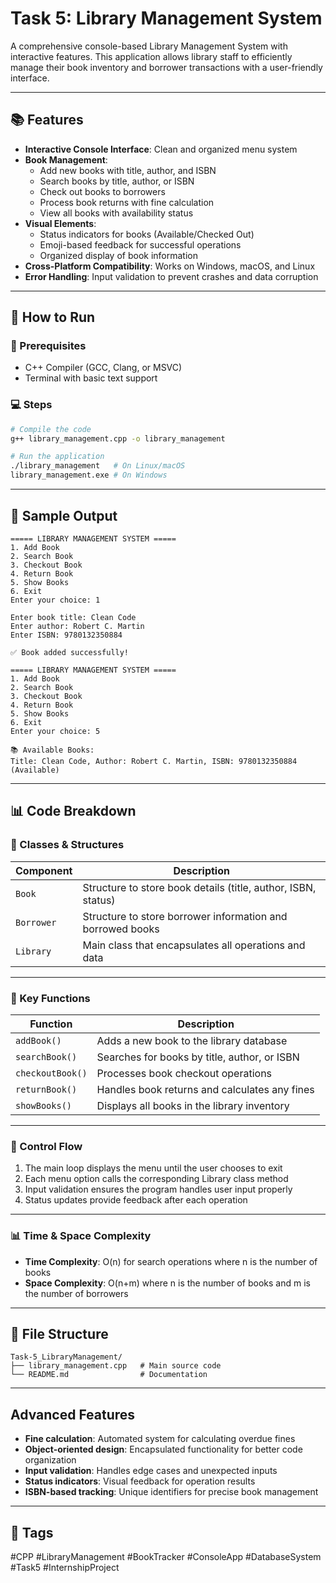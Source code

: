 # Task 5: Library Management System

A comprehensive console-based Library Management System with interactive features. This application allows library staff to efficiently manage their book inventory and borrower transactions with a user-friendly interface.

---

## 📚 Features

- **Interactive Console Interface**: Clean and organized menu system
- **Book Management**:
  - Add new books with title, author, and ISBN
  - Search books by title, author, or ISBN
  - Check out books to borrowers
  - Process book returns with fine calculation
  - View all books with availability status
- **Visual Elements**:
  - Status indicators for books (Available/Checked Out)
  - Emoji-based feedback for successful operations
  - Organized display of book information
- **Cross-Platform Compatibility**: Works on Windows, macOS, and Linux
- **Error Handling**: Input validation to prevent crashes and data corruption
---
## 🚀 How to Run

### 🧾 Prerequisites

- C++ Compiler (GCC, Clang, or MSVC)
- Terminal with basic text support

### 💻 Steps

```bash
# Compile the code
g++ library_management.cpp -o library_management

# Run the application
./library_management   # On Linux/macOS
library_management.exe # On Windows
```
---
## 🧠 Sample Output

```
===== LIBRARY MANAGEMENT SYSTEM =====
1. Add Book
2. Search Book
3. Checkout Book
4. Return Book
5. Show Books
6. Exit
Enter your choice: 1

Enter book title: Clean Code
Enter author: Robert C. Martin
Enter ISBN: 9780132350884

✅ Book added successfully!

===== LIBRARY MANAGEMENT SYSTEM =====
1. Add Book
2. Search Book
3. Checkout Book
4. Return Book
5. Show Books
6. Exit
Enter your choice: 5

📚 Available Books:
Title: Clean Code, Author: Robert C. Martin, ISBN: 9780132350884 (Available)
```
---
## 📊 Code Breakdown

### 🎯 Classes & Structures

| Component | Description |
|----------|-------------|
| `Book` | Structure to store book details (title, author, ISBN, status) |
| `Borrower` | Structure to store borrower information and borrowed books |
| `Library` | Main class that encapsulates all operations and data |

---
### 🔧 Key Functions

| Function | Description |
|----------|-------------|
| `addBook()` | Adds a new book to the library database |
| `searchBook()` | Searches for books by title, author, or ISBN |
| `checkoutBook()` | Processes book checkout operations |
| `returnBook()` | Handles book returns and calculates any fines |
| `showBooks()` | Displays all books in the library inventory |

---
### 📜 Control Flow

1. The main loop displays the menu until the user chooses to exit
2. Each menu option calls the corresponding Library class method
3. Input validation ensures the program handles user input properly
4. Status updates provide feedback after each operation
---
### 📊 Time & Space Complexity

- **Time Complexity**: O(n) for search operations where n is the number of books
- **Space Complexity**: O(n+m) where n is the number of books and m is the number of borrowers
---
## 📂 File Structure

```
Task-5_LibraryManagement/
├── library_management.cpp   # Main source code
└── README.md                # Documentation
```
---
## Advanced Features

- **Fine calculation**: Automated system for calculating overdue fines
- **Object-oriented design**: Encapsulated functionality for better code organization
- **Input validation**: Handles edge cases and unexpected inputs
- **Status indicators**: Visual feedback for operation results
- **ISBN-based tracking**: Unique identifiers for precise book management

---

## 📌 Tags

#CPP #LibraryManagement #BookTracker #ConsoleApp #DatabaseSystem #Task5 #InternshipProject
